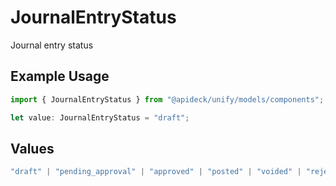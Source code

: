 # JournalEntryStatus

Journal entry status

## Example Usage

```typescript
import { JournalEntryStatus } from "@apideck/unify/models/components";

let value: JournalEntryStatus = "draft";
```

## Values

```typescript
"draft" | "pending_approval" | "approved" | "posted" | "voided" | "rejected" | "deleted"
```